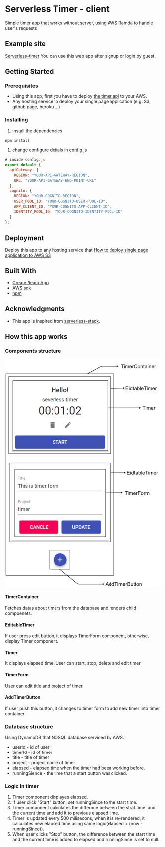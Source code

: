 # Serverless Timer - client
Simple timer app that works without server, using AWS Ramda to handle user's requests

## Example site
[Serverless-timer](http://serverless-timer-client.s3-website.ap-northeast-2.amazonaws.com/)
You can use this web app after signup or login by guest. 

## Getting Started
### Prerequisites
* Using this app, first you have to deploy [the timer api](https://github.com/sfuxy2283/serverless-timer-api) to your AWS.
* Any hosting service to deploy your single page application (e.g. S3, github page, heroku ...) 

### Installing
1. install the dependencies
```
npm install
```
1. change configure detials in [config.js](https://github.com/sfuxy2283/serverless-timer-client/blob/master/src/config.js)
```javascript
# inside config.js
export default {
  apiGateway: {
    REGION: "YOUR-API-GATEWAY-REGION",
    URL: "YOUR-API-GATEWAY-END-POINT-URL"
  },
  cognito: {
    REGION: "YOUR-COGNITO-REGION",
    USER_POOL_ID: "YOUR-COGNITO-USER-POOL-ID",
    APP_CLIENT_ID: "YOUR-COGNITO-APP-CLIENT-ID",
    IDENTITY_POOL_ID: "YOUR-COGNITO-IDENTITY-POOL-ID"
  }
};
```

## Deployment
Deploy this app to any hosting service that
[How to deploy single page application to AWS S3](https://docs.aws.amazon.com/AmazonS3/latest/dev/WebsiteHosting.html)

## Built With
* [Create React App](https://github.com/facebook/create-react-app)
* [AWS sdk](https://github.com/aws/aws-sdk-js)
* [npm](https://npm.community/)

## Acknowledgments
* This app is inspired from [serverless-stack](https://serverless-stack.com/).

## How this app works
### Components structure
<p align="center">
  <img src="https://github.com/sfuxy2283/serverless-timer-client/blob/master/timer_structure.png" width="500" title="diagram">
</p>

#### TimerContainer
Fetches datas about timers from the database and renders child compoenets.
#### EditableTimer
If user press edit button, it displays TimerForm component, otherwise, display Timer component.
#### Timer
It displays elapsed time. User can start, stop, delete and edit timer
#### TimerForm
User can edit title and project of timer.
#### AddTimerButton
If user push this button, it changes to timer form to add new timer into timer container.

### Database structure
Using DynamoDB that NOSQL database serviced by AWS.
* userId - id of user
* timerId - id of timer
* title - title of timer
* project - project name of timer
* elapsed - elapsed time when the timer had been working before.
* runningSience - the time that a start button was clicked. 

### Logic in timer
1. Timer component displayes elapsed.
1. If user click "Start" button, set runningSince to the start time.
1. Timer component calculates the differnce between the strat time. and the current time and add it to previous elapsed time.
1. Timer is updated every 500 milisecons, when it is re-rendered, it calculates new elapsed time using same logic(elapsed + (now - runningSince)).
1. When user clicks "Stop" button, the difference between the start time and the current time is added to elapsed and runningSince is set to null.
